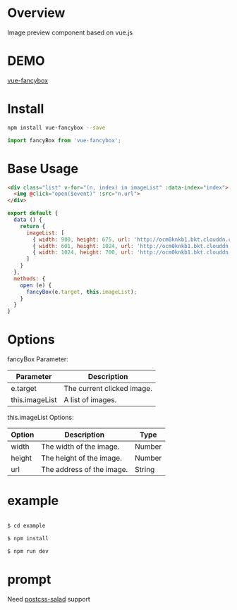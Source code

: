 [postcss-salad]: https://github.com/ElemeFE/postcss-salad
[vue-fancybox]: https://xiecg.github.io/other/vue-fancybox/#/baseUsage

# Overview
Image preview component based on vue.js

# DEMO

[vue-fancybox]

# Install
```Bash
npm install vue-fancybox --save
```

```JavaScript
import fancyBox from 'vue-fancybox';
```

# Base Usage

```HTML
<div class="list" v-for="(n, index) in imageList" :data-index="index">
  <img @click="open($event)" :src="n.url">
</div>
```

```JavaScript
export default {
  data () {
    return {
      imageList: [
        { width: 900, height: 675, url: 'http://ocm0knkb1.bkt.clouddn.com/1-1.jpg' },
        { width: 601, height: 1024, url: 'http://ocm0knkb1.bkt.clouddn.com/1-2.jpg' },
        { width: 1024, height: 700, url: 'http://ocm0knkb1.bkt.clouddn.com/1-3.jpg' }
      ]
    }
  },
  methods: {
    open (e) {
      fancyBox(e.target, this.imageList);
    }
  }
}
```

# Options

fancyBox Parameter:

| Parameter | Description |
| ----- | ----- |
| e.target | The current clicked image. |
| this.imageList | A list of images. |

this.imageList Options:

| Option | Description | Type |
| ----- | ----- | ----- |
| width | The width of the image. | Number |
| height | The height of the image. | Number |
| url | The address of the image. | String |

# example

```Bash

$ cd example

$ npm install

$ npm run dev

```

# prompt

Need [postcss-salad] support



